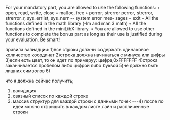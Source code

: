 For your mandatory part, you are allowed to use the following functions:
◦ open, read, write, close ◦ malloc, free
◦ perror, strerror
		perror, strerror, strerror_r, sys_errlist, sys_nerr -- system error mes-
     sages
◦ exit
◦ All the functions defined in the math library (-lm and man 3 math) ◦ All the functions defined in the miniLibX library.
• You are allowed to use other functions to complete the bonus part as long as their use is justified during your evaluation. Be smart!


правила валиадции:
1)все строки должны содержать одинаковое количество координат
2)строка должна начинаться с минуса или цифры
3)если есть цвет, то он идет по примеруу: цифра,0хFFFFFFF
4)строка заканчивается пробелом либо цифрой либо буквой
5)не должно быть лишних символов
6)


что я должна сейчас получить;
1) валидация
2) связный список по каждой строке
3) массив структур для каждой строки с данными точек
---4) после по идеи можно отфришить в каждом листе лайн и распличенные строки
